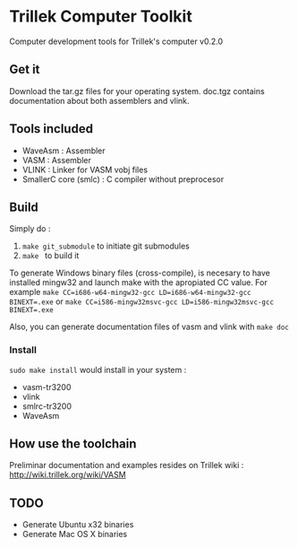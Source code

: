 # Trillek Computer Toolkit
Computer development tools for Trillek's computer v0.2.0

## Get it

Download the tar.gz files for your operating system. doc.tgz contains
documentation about both assemblers and vlink.

## Tools included

- WaveAsm : Assembler
- VASM : Assembler
- VLINK : Linker for VASM vobj files
- SmallerC core (smlc) : C compiler without preprocesor

## Build
Simply do :
1. ```make git_submodule``` to initiate git submodules
2. ```make ``` to build it

To generate Windows binary files (cross-compile), is necesary to have installed
mingw32 and launch make with the apropiated CC value. For example
```make CC=i686-w64-mingw32-gcc LD=i686-w64-mingw32-gcc BINEXT=.exe``` or ```make CC=i586-mingw32msvc-gcc LD=i586-mingw32msvc-gcc BINEXT=.exe```

Also, you can generate documentation files of vasm and vlink with ```make doc```

### Install
```sudo make install``` would install in your system :

- vasm-tr3200
- vlink
- smlrc-tr3200
- WaveAsm

## How use the toolchain
Preliminar documentation and examples resides on Trillek wiki : http://wiki.trillek.org/wiki/VASM

## TODO

- Generate Ubuntu x32 binaries
- Generate Mac OS X binaries

